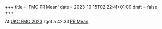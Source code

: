 +++
title = 'FMC PR Mean'
date = 2023-10-15T02:22:41+01:00
draft = false
+++

At [UKC FMC 2023](https://www.worldcubeassociation.org/competitions/RubiksUKChampionshipFMC2023) I got a 42.33 [PR Mean](https://www.worldcubeassociation.org/persons/2018CAMP17?event=333fm)
